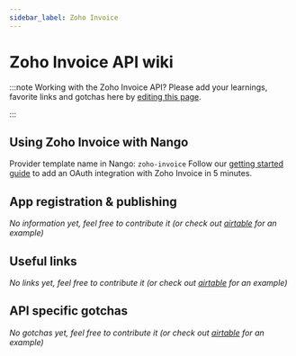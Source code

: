 ```yaml
---
sidebar_label: Zoho Invoice
---
```

# Zoho Invoice API wiki

:::note Working with the Zoho Invoice API?
Please add your learnings, favorite links and gotchas here by [editing this page](https://github.com/nangohq/nango/tree/master/docs/docs/providers/zoho-invoice.md).

:::

## Using Zoho Invoice with Nango
Provider template name in Nango: `zoho-invoice`
Follow our [getting started guide](../reference/guide.md) to add an OAuth integration with Zoho Invoice in 5 minutes.

## App registration & publishing
*No information yet, feel free to contribute it (or check out [airtable](airtable.md) for an example)*


## Useful links
*No links yet, feel free to contribute it (or check out [airtable](airtable.md) for an example)*

## API specific gotchas
*No gotchas yet, feel free to contribute it (or check out [airtable](airtable.md) for an example)*
